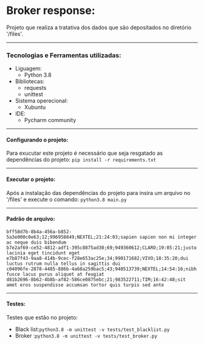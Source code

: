 # Broker response:

Projeto que realiza a tratativa dos dados que são depositados no diretório '/files'.
***
### Tecnologias e Ferramentas utilizadas:
 * Liguagem:
    * Python 3.8
 * Bibliotecas: 
   * requests
   * unittest
 * Sistema operecional:
   * Xubuntu
 * IDE:
   * Pycharm community
 ***   
#### Configurando o projeto:
Para exucutar este projeto é necessário que seja resgatado as dependências do projeto:
`pip install -r requirements.txt`
***
#### Executar o projeto:
Após a instalação das dependências do projeto para insira um arquivo no '/files' e execute o comando: `python3.8 main.py`
***
#### Padrão de arquivo:
```
bff58d7b-8b4a-456a-b852-5a3e000c0e63;12;996958849;NEXTEL;21:24:03;sapien sapien non mi integer ac neque duis bibendum
b7e2af69-ce52-4812-adf1-395c8875ad30;69;949360612;CLARO;19:05:21;justo lacinia eget tincidunt eget
e7b87f43-9aa8-414b-9cec-f28e653ac25e;34;990171682;VIVO;18:35:20;dui luctus rutrum nulla tellus in sagittis dui
c04096fe-2878-4485-886b-4a68a259bac5;43;940513739;NEXTEL;14:54:16;nibh fusce lacus purus aliquet at feugiat
d81b2696-8b62-4b8b-af82-586ce0875ebc;21;983522711;TIM;16:42:48;sit amet eros suspendisse accumsan tortor quis turpis sed ante
```
***
#### Testes:
Testes que estão no projeto: 
 
* Black list:`python3.8 -m unittest -v tests/test_blacklist.py`
* Broker :`python3.8 -m unittest -v tests/test_broker.py`




